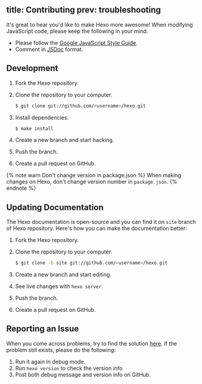 title: Contributing
prev: troubleshooting
---
It's great to hear you'd like to make Hexo more awesome! When modifying JavaScript code, please keep the following in your mind.

- Please follow the [Google JavaScript Style Guide](http://google-styleguide.googlecode.com/svn/trunk/javascriptguide.xml).
- Comment in [JSDoc](http://usejsdoc.org/) format.

## Development

1. Fork the Hexo repository.
2. Clone the repository to your computer.

	``` bash
	$ git clone git://github.com/<username>/hexo.git
	```

3. Install dependencies.

	``` bash
	$ make install
	```
	
4. Create a new branch and start hacking.
5. Push the branch.
6. Create a pull request on GitHub.

{% note warn Don't change version in package.json %}
When making changes on Hexo, don't change version number in `package.json`.
{% endnote %}

## Updating Documentation

The Hexo documentation is open-source and you can find it on `site` branch of Hexo repository. Here's how you can make the documentation better:

1. Fork the Hexo repository.
2. Clone the repository to your computer.

	``` bash
	$ git clone -b site git://github.com/<username>/hexo.git
	```
	
3. Create a new branch and start editing.
4. See live changes with `hexo server`.
5. Push the branch.
6. Create a pull request on GitHub.

## Reporting an Issue

When you come across problems, try to find the solution [here](troubleshooting.html). If the problem still exists, please do the following:

1. Run it again in debug mode.
2. Run `hexo version` to check the version info
3. Post both debug message and version info on GitHub.